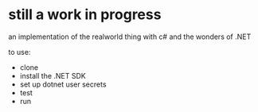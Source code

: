 # still a work in progress

an implementation of the realworld thing with c# and the wonders of .NET

to use:

- clone
- install the .NET SDK
- set up dotnet user secrets
- test
- run
